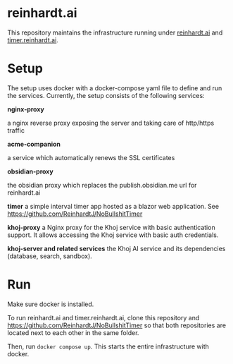# reinhardt.ai

This repository maintains the infrastructure running under [reinhardt.ai](https://reinhardt.ai) and [timer.reinhardt.ai](https://timer.reinhardt.ai).

# Setup
The setup uses docker with a docker-compose yaml file to define and run the 
services. Currently, the setup consists of the following services:

**nginx-proxy**

a nginx reverse proxy exposing the server and taking care of http/https traffic

**acme-companion** 

a service which automatically renews the SSL certificates

**obsidian-proxy** 

the obsidian proxy which replaces the publish.obsidian.me url for reinhardt.ai 

**timer**
a simple interval timer app hosted as a blazor web application. See
https://github.com/ReinhardtJ/NoBullshitTimer

**khoj-proxy**
a Nginx proxy for the Khoj service with basic authentication support. It allows accessing the Khoj service with basic auth credentials.

**khoj-server and related services**
the Khoj AI service and its dependencies (database, search, sandbox).

# Run
Make sure docker is installed.

To run reinhardt.ai and timer.reinhardt.ai, clone this repository and
https://github.com/ReinhardtJ/NoBullshitTimer so that both repositories
are located next to each other in the same folder.

Then, run `docker compose up`. This starts the entire infrastructure with 
docker.
